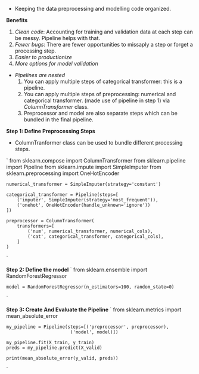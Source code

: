 * Keeping the data preprocessing and modelling code organized.

**Benefits**
1. *Clean code*: Accounting for training and validation data at each step can be messy. Pipeline helps with that.
2. *Fewer bugs*: There are fewer opportunities to missaply a step or forget a processing step.
3. *Easier to productionize*
4. *More options for model validation* 

* *Pipelines are nested*
    1. You can apply multiple steps of categorical transformer: this is a pipeline.
    2. You can apply multiple steps of preprocessing: numerical and categorical transformer. (made use of pipeline in step 1) via *ColumnTransformer* class.
    3. Preprocessor and model are also separate steps which can be bundled in the final pipeline.

**Step 1: Define Preprocessing Steps**
* ColumnTranformer class can be used to bundle different processing steps.

`
    from sklearn.compose import ColumnTransformer
    from sklearn.pipeline import Pipeline
    from sklearn.impute import SimpleImputer
    from sklearn.preprocessing import OneHotEncoder

    numerical_transformer = SimpleImputer(strategy='constant')

    categorical_transformer = Pipeline(steps=[
        ('imputer', SimpleImputer(strategy='most_frequent')),
        ('onehot', OneHotEncoder(handle_unknown='ignore'))
    ])

    preprocessor = ColumnTransformer(
        transformers=[
            ('num', numerical_transformer, numerical_cols),
            ('cat', categorical_transformer, categorical_cols),
        ]
    )
`

**Step 2: Define the model**
`
    from sklearn.ensemble import RandomForestRegressor

    model = RandomForestRegressor(n_estimators=100, random_state=0)
`

**Step 3: Create And Evaluate the Pipeline**
`
    from sklearn.metrics import mean_absolute_error

    my_pipeline = Pipeline(steps=[('preprocessor', preprocessor),
                            ('model', model)])

    my_pipeline.fit(X_train, y_train)
    preds = my_pipeline.predict(X_valid)

    print(mean_absolute_error(y_valid, preds))
`